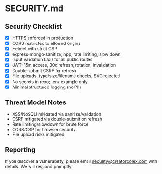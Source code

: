 # SECURITY.md

## Security Checklist
- [x] HTTPS enforced in production
- [x] CORS restricted to allowed origins
- [x] Helmet with strict CSP
- [x] express-mongo-sanitize, hpp, rate limiting, slow down
- [x] Input validation (Joi) for all public routes
- [x] JWT: 15m access, 30d refresh, rotation, invalidation
- [x] Double-submit CSRF for refresh
- [x] File uploads: type/size/filename checks, SVG rejected
- [x] No secrets in repo; .env.example only
- [x] Minimal structured logging (no PII)

## Threat Model Notes
- XSS/NoSQLi mitigated via sanitize/validation
- CSRF mitigated via double-submit on refresh
- Rate limiting/slowdown for brute force
- CORS/CSP for browser security
- File upload risks mitigated

## Reporting
If you discover a vulnerability, please email security@creatorcorex.com with details. We will respond promptly.
